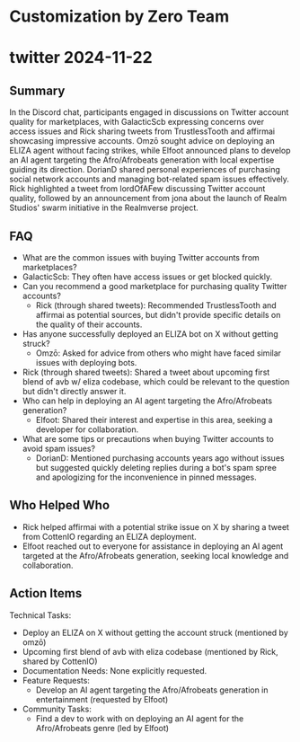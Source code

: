 # Customization by Zero Team

# twitter 2024-11-22

## Summary
 In the Discord chat, participants engaged in discussions on Twitter account quality for marketplaces, with GalacticScb expressing concerns over access issues and Rick sharing tweets from TrustlessTooth and affirmai showcasing impressive accounts. Omzō sought advice on deploying an ELIZA agent without facing strikes, while Elfoot announced plans to develop an AI agent targeting the Afro/Afrobeats generation with local expertise guiding its direction. DorianD shared personal experiences of purchasing social network accounts and managing bot-related spam issues effectively. Rick highlighted a tweet from lordOfAFew discussing Twitter account quality, followed by an announcement from jona about the launch of Realm Studios' swarm initiative in the Realmverse project.

## FAQ
 - What are the common issues with buying Twitter accounts from marketplaces?
  - GalacticScb: They often have access issues or get blocked quickly.
- Can you recommend a good marketplace for purchasing quality Twitter accounts?
  - Rick (through shared tweets): Recommended TrustlessTooth and affirmai as potential sources, but didn't provide specific details on the quality of their accounts.
- Has anyone successfully deployed an ELIZA bot on X without getting struck?
  - Omzō: Asked for advice from others who might have faced similar issues with deploying bots.
- Rick (through shared tweets): Shared a tweet about upcoming first blend of avb w/ eliza codebase, which could be relevant to the question but didn't directly answer it.
- Who can help in deploying an AI agent targeting the Afro/Afrobeats generation?
  - Elfoot: Shared their interest and expertise in this area, seeking a developer for collaboration.
- What are some tips or precautions when buying Twitter accounts to avoid spam issues?
  - DorianD: Mentioned purchasing accounts years ago without issues but suggested quickly deleting replies during a bot's spam spree and apologizing for the inconvenience in pinned messages.

## Who Helped Who
 - Rick helped affirmai with a potential strike issue on X by sharing a tweet from CottenIO regarding an ELIZA deployment.
- Elfoot reached out to everyone for assistance in deploying an AI agent targeted at the Afro/Afrobeats generation, seeking local knowledge and collaboration.

## Action Items
 Technical Tasks:
  - Deploy an ELIZA on X without getting the account struck (mentioned by omzō)
  - Upcoming first blend of avb with eliza codebase (mentioned by Rick, shared by CottenIO)
- Documentation Needs: None explicitly requested.
- Feature Requests:
  - Develop an AI agent targeting the Afro/Afrobeats generation in entertainment (requested by Elfoot)
- Community Tasks:
  - Find a dev to work with on deploying an AI agent for the Afro/Afrobeats genre (led by Elfoot)

